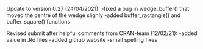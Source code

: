 Update to version 0.27 (24/04/2021):
-fixed a bug in wedge_buffer() that moved the centre of the wedge slighly
-added buffer_ractangle() and buffer_square() functions

Revised submit after helpful comments from CRAN-team (12/02/21):
-added value in .Rd files
-added github website
-small spelling fixes
